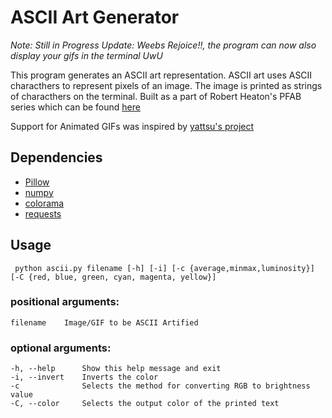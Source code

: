 # ASCII Art Generator 
*Note: Still in Progress*
*Update: Weebs Rejoice!!, the program can now also display your gifs in the terminal UwU*

This program generates an ASCII art representation. ASCII art uses ASCII characthers to represent pixels of an image. The image is printed as strings of characthers on the terminal. Built as a part of Robert Heaton's PFAB series which can be found [here](https://robertheaton.com/2018/06/12/programming-projects-for-advanced-beginners-ascii-art/) <br/>

Support for Animated GIFs was inspired by [yattsu's project](https://github.com/yattsu/image_to_ascii)

## Dependencies
* [Pillow](https://python-pillow.org)
* [numpy](https://numpy.org/)
* [colorama](https://pypi.org/project/colorama/)
* [requests](https://requests.readthedocs.io/en/master/)

## Usage
` python ascii.py filename [-h] [-i] [-c {average,minmax,luminosity}] [-C {red, blue, green, cyan, magenta, yellow}]` <br/>

### positional arguments:
    filename    Image/GIF to be ASCII Artified
### optional arguments:
    -h, --help      Show this help message and exit
    -i, --invert    Inverts the color
    -c              Selects the method for converting RGB to brightness value
    -C, --color     Selects the output color of the printed text

